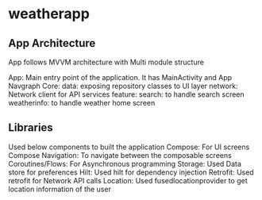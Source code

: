 # weatherapp

## App Architecture
App follows MVVM architecture with Multi module structure

App: Main entry point of the application. It has MainActivity and App Navgraph
Core:
    data: exposing repository classes to UI layer
    network: Network client for API services
feature:
    search: to handle search screen
    weatherinfo: to handle weather home screen

## Libraries
Used below components to built the application
Compose: For UI screens
Compose Navigation: To navigate between the composable screens
Coroutines/Flows: For Asynchronous programming
Storage: Used Data store for preferences
Hilt: Used hilt for dependency injection
Retrofit: Used retrofit for Network API calls
Location: Used fusedlocationprovider to get location information of the user

